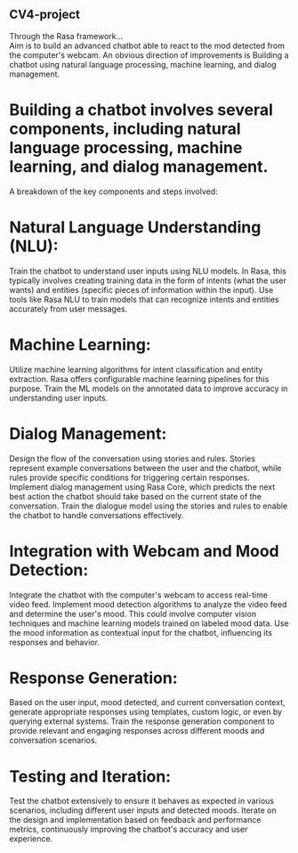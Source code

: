 ## CV4-project

Through the Rasa framework...
<br>
Aim is to build an advanced chatbot able to react to the mod detected from the computer's webcam. An obvious direction of improvements is Building a chatbot using natural language processing, machine learning, and dialog management. 
# Building a chatbot involves several components, including natural language processing, machine learning, and dialog management.

A breakdown of the key components and steps involved:<br>

# Natural Language Understanding (NLU):<br>
Train the chatbot to understand user inputs using NLU models. In Rasa, this typically involves creating training data in the form of intents (what the user wants) and entities (specific pieces of information within the input).
Use tools like Rasa NLU to train models that can recognize intents and entities accurately from user messages.
<br>
# Machine Learning:<br>
Utilize machine learning algorithms for intent classification and entity extraction. Rasa offers configurable machine learning pipelines for this purpose.
Train the ML models on the annotated data to improve accuracy in understanding user inputs.
<br>
# Dialog Management:<br>
Design the flow of the conversation using stories and rules. Stories represent example conversations between the user and the chatbot, while rules provide specific conditions for triggering certain responses.
Implement dialog management using Rasa Core, which predicts the next best action the chatbot should take based on the current state of the conversation.
Train the dialogue model using the stories and rules to enable the chatbot to handle conversations effectively.
<br>
# Integration with Webcam and Mood Detection:<br>
Integrate the chatbot with the computer's webcam to access real-time video feed.
Implement mood detection algorithms to analyze the video feed and determine the user's mood. This could involve computer vision techniques and machine learning models trained on labeled mood data.
Use the mood information as contextual input for the chatbot, influencing its responses and behavior.
<br>
# Response Generation:<br>
Based on the user input, mood detected, and current conversation context, generate appropriate responses using templates, custom logic, or even by querying external systems.
Train the response generation component to provide relevant and engaging responses across different moods and conversation scenarios.
<br>
# Testing and Iteration:<br>
Test the chatbot extensively to ensure it behaves as expected in various scenarios, including different user inputs and detected moods.
Iterate on the design and implementation based on feedback and performance metrics, continuously improving the chatbot's accuracy and user experience.
